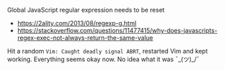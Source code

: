 Global JavaScript regular expression needs to be reset
* https://2ality.com/2013/08/regexp-g.html
* https://stackoverflow.com/questions/11477415/why-does-javascripts-regex-exec-not-always-return-the-same-value

Hit a random `Vim: Caught deadly signal ABRT`, restarted Vim and kept working.
Everything seems okay now. No idea what it was ¯\_(ツ)_/¯
